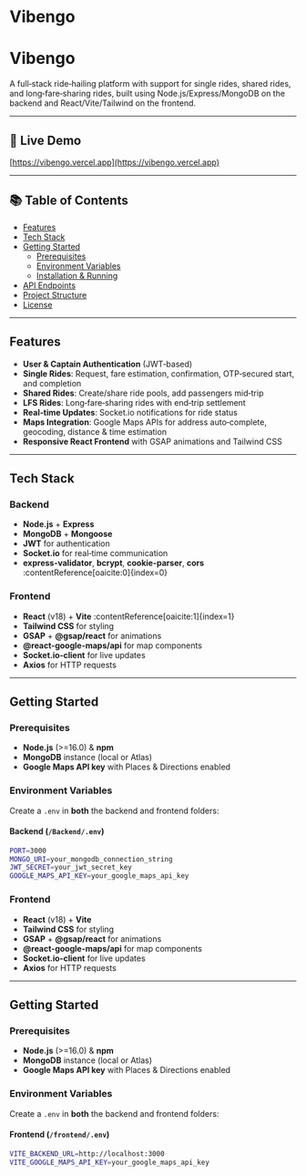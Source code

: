 # Vibengo

# Vibengo

A full‑stack ride‑hailing platform with support for single rides, shared rides, and long‑fare‑sharing rides, built using Node.js/Express/MongoDB on the backend and React/Vite/Tailwind on the frontend.

---

## 🔗 Live Demo

[https://vibengo.vercel.app](https://vibengo.vercel.app)

---

## 📚 Table of Contents

- [Features](#features)  
- [Tech Stack](#tech-stack)  
- [Getting Started](#getting-started)  
  - [Prerequisites](#prerequisites)  
  - [Environment Variables](#environment-variables)  
  - [Installation & Running](#installation--running)  
- [API Endpoints](#api-endpoints)  
- [Project Structure](#project-structure)  
- [License](#license)  

---

## Features

- **User & Captain Authentication** (JWT‑based)  
- **Single Rides**: Request, fare estimation, confirmation, OTP‑secured start, and completion  
- **Shared Rides**: Create/share ride pools, add passengers mid‑trip  
- **LFS Rides**: Long‑fare‑sharing rides with end‑trip settlement  
- **Real‑time Updates**: Socket.io notifications for ride status  
- **Maps Integration**: Google Maps APIs for address auto‑complete, geocoding, distance & time estimation  
- **Responsive React Frontend** with GSAP animations and Tailwind CSS  

---

## Tech Stack

### Backend

- **Node.js** + **Express**  
- **MongoDB** + **Mongoose**  
- **JWT** for authentication  
- **Socket.io** for real‑time communication  
- **express-validator**, **bcrypt**, **cookie-parser**, **cors** :contentReference[oaicite:0]{index=0}

### Frontend

- **React** (v18) + **Vite** :contentReference[oaicite:1]{index=1}  
- **Tailwind CSS** for styling  
- **GSAP** + **@gsap/react** for animations  
- **@react-google-maps/api** for map components  
- **Socket.io‑client** for live updates  
- **Axios** for HTTP requests  

---

## Getting Started

### Prerequisites

- **Node.js** (>=16.0) & **npm**  
- **MongoDB** instance (local or Atlas)  
- **Google Maps API key** with Places & Directions enabled  

### Environment Variables

Create a `.env` in **both** the backend and frontend folders:

#### Backend (`/Backend/.env`)

```bash
PORT=3000
MONGO_URI=your_mongodb_connection_string
JWT_SECRET=your_jwt_secret_key
GOOGLE_MAPS_API_KEY=your_google_maps_api_key
```
### Frontend

- **React** (v18) + **Vite**  
- **Tailwind CSS** for styling  
- **GSAP** + **@gsap/react** for animations  
- **@react-google-maps/api** for map components  
- **Socket.io‑client** for live updates  
- **Axios** for HTTP requests  

---

## Getting Started

### Prerequisites

- **Node.js** (>=16.0) & **npm**  
- **MongoDB** instance (local or Atlas)  
- **Google Maps API key** with Places & Directions enabled  

### Environment Variables

Create a `.env` in **both** the backend and frontend folders:

#### Frontend (`/frontend/.env`)

```bash
VITE_BACKEND_URL=http://localhost:3000
VITE_GOOGLE_MAPS_API_KEY=your_google_maps_api_key
```
